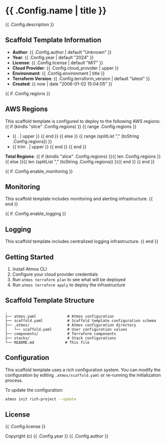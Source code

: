 # {{ .Config.name | title }}

{{ .Config.description }}

## Scaffold Template Information

- **Author**: {{ .Config.author | default "Unknown" }}
- **Year**: {{ .Config.year | default "2024" }}
- **License**: {{ .Config.license | default "MIT" }}
- **Cloud Provider**: {{ .Config.cloud_provider | upper }}
- **Environment**: {{ .Config.environment | title }}
- **Terraform Version**: {{ .Config.terraform_version | default "latest" }}
- **Created**: {{ now | date "2006-01-02 15:04:05" }}

{{ if .Config.regions }}
## AWS Regions

This scaffold template is configured to deploy to the following AWS regions:
{{ if (kindIs "slice" .Config.regions) }}
{{ range .Config.regions }}
- {{ . | upper }}
{{ end }}
{{ else }}
{{ range (splitList "," (toString .Config.regions)) }}
- {{ trim . | upper }}
{{ end }}
{{ end }}

**Total Regions**: {{ if (kindIs "slice" .Config.regions) }}{{ len .Config.regions }}{{ else }}{{ len (splitList "," (toString .Config.regions)) }}{{ end }}
{{ end }}

{{ if .Config.enable_monitoring }}
## Monitoring

This scaffold template includes monitoring and alerting infrastructure.
{{ end }}

{{ if .Config.enable_logging }}
## Logging

This scaffold template includes centralized logging infrastructure.
{{ end }}

## Getting Started

1. Install Atmos CLI
2. Configure your cloud provider credentials
3. Run `atmos terraform plan` to see what will be deployed
4. Run `atmos terraform apply` to deploy the infrastructure

## Scaffold Template Structure

```
.
├── atmos.yaml              # Atmos configuration
├── scaffold.yaml           # Scaffold template configuration schema
├── .atmos/                 # Atmos configuration directory
│   └── scaffold.yaml       # User configuration values
├── components/             # Terraform components
├── stacks/                 # Stack configurations
└── README.md              # This file
```

## Configuration

This scaffold template uses a rich configuration system. You can modify the configuration by editing `.atmos/scaffold.yaml` or re-running the initialization process.

To update the configuration:

```bash
atmos init rich-project --update
```

## License

{{ .Config.license }}

Copyright (c) {{ .Config.year }} {{ .Config.author }}
